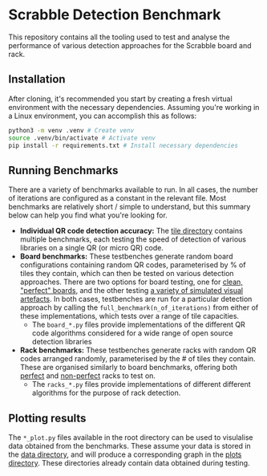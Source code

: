 # Scrabble Detection Benchmark
This repository contains all the tooling used to test and analyse the performance of various detection approaches for the Scrabble board and rack.

## Installation
After cloning, it's recommended you start by creating a fresh virtual environment with the necessary dependencies. Assuming you're working in a Linux environment, you can accomplish this as follows:
```bash
python3 -m venv .venv # Create venv
source .venv/bin/activate # Activate venv
pip install -r requirements.txt # Install necessary dependencies
```

## Running Benchmarks
There are a variety of benchmarks available to run. In all cases, the number of iterations are configured as a constant in the relevant file. Most benchmarks are relatively short / simple to understand, but this summary below can help you find what you're looking for.
- **Individual QR code detection accuracy:** The [tile directory](tile/) contains multiple benchmarks, each testing the speed of detection of various libraries on a single QR (or micro QR) code. 
- **Board benchmarks:** These testbenches generate random board configurations containing random QR codes, parameterised by % of tiles they contain, which can then be tested on various detection approaches. There are two options for board testing, one for [clean, "perfect" boards](benchmark/board_benchmark.py), and the other testing [a variety of simulated visual artefacts](benchmark/board_reliability_benchmark.py). In both cases, testbenches are run for a particular detection approach by calling the `full_benchmark(n_of_iterations)` from either of these implementations, which tests over a range of tile capacities.
  - The `board_*.py` files provide implementations of the different QR code algorithms considered for a wide range of open source detection libraries
- **Rack benchmarks:** These testbenches generate racks with random QR codes arranged randomly, parameterised by the # of tiles they contain. These are organised similarly to board benchmarks, offering both [perfect](benchmark/rack_benchmark.py) and [non-perfect](benchmark/rack_reliability_benchmark.py) racks to test on.
  - The `racks_*.py` files provide implementations of different different algorithms for the purpose of rack detection.

## Plotting results
The `*_plot.py` files available in the root directory can be used to visulalise data obtained from the benchmarks. These assume your data is stored in the [data directory](data/), and will produce a corresponding graph in the [plots directory](plots/). These directories already contain data obtained during testing.